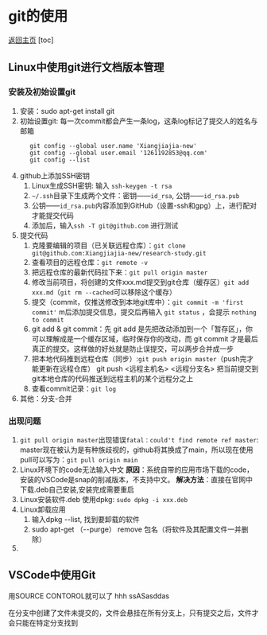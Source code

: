 # git的使用
[返回主页](../../research-study/readme.md)
[toc]
## Linux中使用git进行文档版本管理
### 安装及初始设置git
1) 安装：sudo apt-get install git
2) 初始设置git:  每一次commit都会产生一条log，这条log标记了提交人的姓名与邮箱
```
      git config --global user.name 'Xiangjiajia-new'  
      git config --global user.email '1261192853@qq.com'  
      git config --list   
```
4) github上添加SSH密钥  
   1) Linux生成SSH密钥: 输入 ```ssh-keygen -t rsa```  
   2) ```~/.ssh```目录下生成两个文件：密钥——```id_rsa```, 公钥——```id_rsa.pub```  
   3) 公钥——```id_rsa.pub```内容添加到GitHub（设置-ssh和gpg）上，进行配对才能提交代码  
   4) 添加后，输入```ssh -T git@github.com``` 进行测试  
5) 提交代码  
   1) 克隆要编辑的项目（已关联远程仓库）：```git clone git@github.com:Xiangjiajia-new/research-study.git```
   2) 查看项目的远程仓库：```git remote -v```
   3) 把远程仓库的最新代码拉下来：```git pull origin master```
   4) 修改当前项目，将创建的文件xxx.md提交到git仓库（缓存区）```git add xxx.md```（```git rm --cached```可以移除这个缓存）  
   5) 提交（commit，仅推送修改到本地git库中）：```git commit -m 'first commit'``` m后添加提交信息，提交后再输入 ```git status``` ，会提示 ```nothing to commit```
   6) git add & git commit：先 git add 是先把改动添加到一个「暂存区」，你可以理解成是一个缓存区域，临时保存你的改动，而 git commit 才是最后真正的提交。这样做的好处就是防止误提交，可以两步合并成一步
   7) 把本地代码推到远程仓库（同步）:```git push origin master```（push完才能更新在远程仓库）
      git push <远程主机名> <远程分支名>  把当前提交到git本地仓库的代码推送到远程主机的某个远程分之上
   8) 查看commit记录：```git log```
6) 其他：分支-合并
### 出现问题
1) ```git pull origin master```出现错误```fatal：could't find remote ref master```:  
   master现在被认为是有种族歧视的，github将其换成了main，所以现在使用pull可以写为：```git pull origin main```
2) Linux环境下的code无法输入中文
**原因**：系统自带的应用市场下载的code，安装的VSCode是snap的削减版本，不支持中文。
**解决方法**：直接在官网中下载.deb自己安装,安装完成需要重启
3) Linux安装软件.deb
   使用dpkg: ```sudo dpkg -i xxx.deb```
4) Linux卸载应用
   1) 输入dpkg --list, 找到要卸载的软件
   2) sudo apt-get （--purge） remove 包名（将软件及其配置文件一并删除）
5) 
## VSCode中使用Git
用SOURCE CONTOROL就可以了
hhh
ssASasddas

在分支中创建了文件未提交的，文件会悬挂在所有分支上，只有提交之后，文件才会只能在特定分支找到
